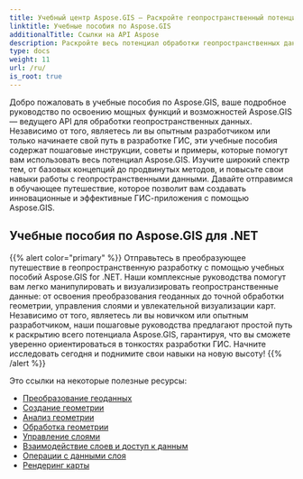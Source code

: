 ```yaml
---
title: Учебный центр Aspose.GIS — Раскройте геопространственный потенциал
linktitle: Учебные пособия по Aspose.GIS
additionalTitle: Ссылки на API Aspose
description: Раскройте весь потенциал обработки геопространственных данных с помощью Aspose.GIS. Ознакомьтесь с нашими руководствами, чтобы получить пошаговые инструкции и экспертную информацию.
type: docs
weight: 11
url: /ru/
is_root: true
---
```


Добро пожаловать в учебные пособия по Aspose.GIS, ваше подробное руководство по освоению мощных функций и возможностей Aspose.GIS — ведущего API для обработки геопространственных данных. Независимо от того, являетесь ли вы опытным разработчиком или только начинаете свой путь в разработке ГИС, эти учебные пособия содержат пошаговые инструкции, советы и примеры, которые помогут вам использовать весь потенциал Aspose.GIS. Изучите широкий спектр тем, от базовых концепций до продвинутых методов, и повысьте свои навыки работы с геопространственными данными. Давайте отправимся в обучающее путешествие, которое позволит вам создавать инновационные и эффективные ГИС-приложения с помощью Aspose.GIS.

## Учебные пособия по Aspose.GIS для .NET
{{% alert color="primary" %}}
Отправьтесь в преобразующее путешествие в геопространственную разработку с помощью учебных пособий Aspose.GIS for .NET. Наши комплексные руководства помогут вам легко манипулировать и визуализировать геопространственные данные: от освоения преобразования геоданных до точной обработки геометрии, управления слоями и увлекательной визуализации карт. Независимо от того, являетесь ли вы новичком или опытным разработчиком, наши пошаговые руководства предлагают простой путь к раскрытию всего потенциала Aspose.GIS, гарантируя, что вы сможете уверенно ориентироваться в тонкостях разработки ГИС. Начните исследовать сегодня и поднимите свои навыки на новую высоту!
{{% /alert %}}

Это ссылки на некоторые полезные ресурсы:
 
- [Преобразование геоданных](./net/geo-data-conversion/)
- [Создание геометрии](./net/geometry-creation/)
- [Анализ геометрии](./net/geometry-analysis/)
- [Обработка геометрии](./net/geometry-processing/)
- [Управление слоями](./net/layer-management/)
- [Взаимодействие слоев и доступ к данным](./net/layer-interaction-and-data-access/)
- [Операции с данными слоя](./net/layer-data-operations/)
- [Рендеринг карты](./net/map-rendering/)